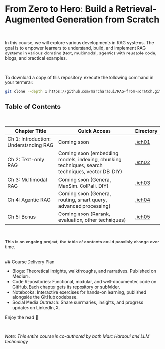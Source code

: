 # From Zero to Hero: Build a Retrieval-Augmented Generation from Scratch 

<br>

In this course, we will explore various developments in RAG systems. The goal is to empower learners to understand, build, and implement RAG systems in various domains (text, multimodal, agentic) with reusable code, blogs, and practical examples.

<br>

To download a copy of this repository, execute the following command in your terminal:

```bash
git clone --depth 1 https://github.com/marcharaoui/RAG-from-scratch.git
```


## Table of Contents
<br>


| Chapter Title                                              | Quick Access                                                                                                                    | Directory                        |
|------------------------------------------------------------|---------------------------------------------------------------------------------------------------------------------------------|----------------------------------|
| Ch 1: Introduction: Understanding RAG                      | Coming soon                                                                                                                     | [./ch01](./chapter01)            |
| Ch 2: Text-only RAG                                        | Coming soon (embedding models, indexing, chunking techniques, search techniques, vector DB, DIY)                                | [./ch02](./chapter02)            |
| Ch 3: Multimodal RAG                                       | Coming soon  (General, MaxSim, ColPali, DIY)                                                                                    | [./ch03](./chapter03)            |
| Ch 4: Agentic RAG                                          | Coming soon  (General, routing, smart query, advanced processing)                                                               | [./ch04](./chapter04)            |
| Ch 5: Bonus                                                | Coming soon  (Rerank, evaluation, other techniques)                                                                             | [./ch05](./chapter05)            |

<br>

This is an ongoing project, the table of contents could possibly change over time.

<br>
## Course Delivery Plan

- Blogs: Theoretical insights, walkthroughs, and narratives. Published on Medium.
- Code Repositories: Functional, modular, and well-documented code on GitHub. Each chapter gets its repository or subfolder.
- Notebooks: Interactive exercises for hands-on learning, published alongside the GitHub codebase.
- Social Media Outreach: Share summaries, insights, and progress updates on LinkedIn, X.

Enjoy the read 🤗

<br>

*Note: This entire course is co-authored by both Marc Haraoui and LLM technology.*
